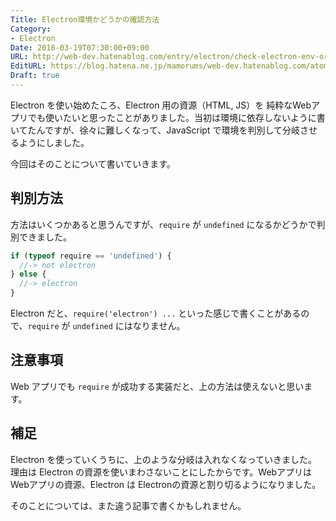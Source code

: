 ```yaml
---
Title: Electron環境かどうかの確認方法
Category:
- Electron
Date: 2018-03-19T07:30:00+09:00
URL: http://web-dev.hatenablog.com/entry/electron/check-electron-env-or-not
EditURL: https://blog.hatena.ne.jp/mamorums/web-dev.hatenablog.com/atom/entry/17391345971625812102
Draft: true
---
```


Electron を使い始めたころ、Electron 用の資源（HTML, JS）を 純粋なWebアプリでも使いたいと思ったことがありました。当初は環境に依存しないように書いてたんですが、徐々に難しくなって、JavaScript で環境を判別して分岐させるようにしました。

今回はそのことについて書いていきます。


## 判別方法
方法はいくつかあると思うんですが、`require` が `undefined` になるかどうかで判別できました。

```javascript
if (typeof require == 'undefined') {
  //-> not electron
} else {
  //-> electron
}
```

Electron だと、`require('electron') ...` といった感じで書くことがあるので、`require` が `undefined` にはなりません。


## 注意事項
Web アプリでも `require` が成功する実装だと、上の方法は使えないと思います。


## 補足
Electron を使っていくうちに、上のような分岐は入れなくなっていきました。理由は Electron の資源を使いまわさないことにしたからです。Webアプリは Webアプリの資源、Electron は Electronの資源と割り切るようになりました。

そのことについては、また違う記事で書くかもしれません。
